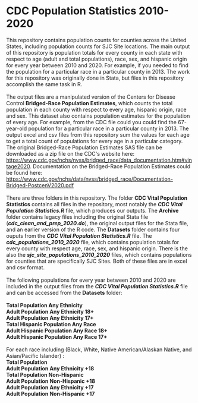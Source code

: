 # CDC Population Statistics 2010-2020

This repository contains population counts for counties across the United States, including population counts for SJC Site locations. The main output of this repository is population totals for every county in each state with respect to age (adult and total populations), race, sex, and hispanic origin for every year between 2010 and 2020. For example, if you needed to find the population for a particular race in a particular county in 2013. The work for this repository was originally done in Stata, but files in this repository accomplish the same task in R.<br/><br/>
The output files are a manipulated version of the Centers for Disease Control __Bridged-Race Population Estimates__, which counts the total population in each county with respect to every age, hispanic origin, race and sex. This dataset also contains population estimates for the population of every age. For example, from the CDC file could you could find the 67-year-old population for a particular race in a particular county in 2013. The output excel and csv files from this repository sum the values for each age to get a total count of populations for every age in a particular category. The original Bridged-Race Population Estimates SAS file can be downloaded as a zip file on the CDC's website here: https://www.cdc.gov/nchs/nvss/bridged_race/data_documentation.htm#vintage2020. Documentation on the Bridged-Race Population Estimates could be found here: https://www.cdc.gov/nchs/data/nvss/bridged_race/Documentation-Bridged-PostcenV2020.pdf<br/><br/>
There are three folders in this repository. The folder __CDC Vital Population Statistics__ contains all files in the repository, most notably the ___CDC Vital Population Statistics.R___ file, which produces our outputs. The __Archive__ folder contains legacy files including the original Stata file (___cdc_clean_and_prep_2020.do___), the original output files for the Stata file, and an earlier version of the R code. The __Datasets__ folder contains four ouputs from the ___CDC Vital Population Statistics.R___ file. The ___cdc_populations_2010_2020___ file, which contains population totals for every county with respect age, race, sex, and hispanic origin. There is the also the ___sjc_site_populations_2010_2020___ files, which contains populations for counties that are specifically SJC Sites. Both of these files are in excel and csv format.<br/><br/>
The following populations for every year between 2010 and 2020 are included in the output files from the ___CDC Vital Population Statistics.R___ file and can be accessed from the __Datasets__ folder:<br/><br/>
__Total Population Any Ethnicity__<br/>
__Adult Population Any Ethnicity 18+__<br/>
__Adult Population Any Ethnicity 17+__<br/>
__Total Hispanic Population Any Race__<br/>
__Adult Hispanic Population Any Race 18+__<br/>
__Adult Hispanic Population Any Race 17+__<br/><br/>
For each race including (Black, White, Native American/Alaskan Native, and Asian/Pacific Islander) :<br/>
__Total Population__<br/>
__Adult Population Any Ethnicity +18__<br/>
__Total Population Non-Hispanic__<br/>
__Adult Population Non-Hispanic +18__<br/>
__Adult Population Any Ethnicity +17__<br/>
__Adult Population Non-Hispanic +17__

